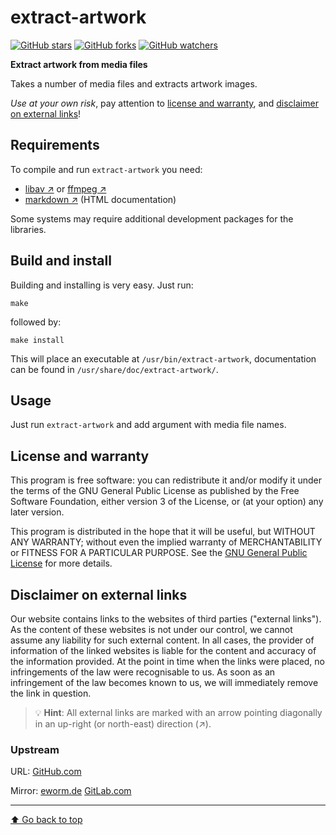 extract-artwork
===============

[![GitHub stars](https://img.shields.io/github/stars/eworm-de/extract-artwork?logo=GitHub&style=flat&color=red)](https://github.com/eworm-de/extract-artwork/stargazers)
[![GitHub forks](https://img.shields.io/github/forks/eworm-de/extract-artwork?logo=GitHub&style=flat&color=green)](https://github.com/eworm-de/extract-artwork/network)
[![GitHub watchers](https://img.shields.io/github/watchers/eworm-de/extract-artwork?logo=GitHub&style=flat&color=blue)](https://github.com/eworm-de/extract-artwork/watchers)

**Extract artwork from media files**

Takes a number of media files and extracts artwork images.

*Use at your own risk*, pay attention to
[license and warranty](#license-and-warranty), and
[disclaimer on external links](#disclaimer-on-external-links)!

Requirements
------------

To compile and run `extract-artwork` you need:

* [libav ↗️](https://libav.org/) or [ffmpeg ↗️](https://www.ffmpeg.org/)
* [markdown ↗️](https://daringfireball.net/projects/markdown/) (HTML documentation)

Some systems may require additional development packages for the libraries.

Build and install
-----------------

Building and installing is very easy. Just run:

    make

followed by:

    make install

This will place an executable at `/usr/bin/extract-artwork`,
documentation can be found in `/usr/share/doc/extract-artwork/`.

Usage
-----

Just run `extract-artwork` and add argument with media file names.

License and warranty
--------------------

This program is free software: you can redistribute it and/or modify
it under the terms of the GNU General Public License as published by
the Free Software Foundation, either version 3 of the License, or
(at your option) any later version.

This program is distributed in the hope that it will be useful,
but WITHOUT ANY WARRANTY; without even the implied warranty of
MERCHANTABILITY or FITNESS FOR A PARTICULAR PURPOSE.  See the
[GNU General Public License](COPYING.md) for more details.

Disclaimer on external links
----------------------------

Our website contains links to the websites of third parties ("external
links"). As the content of these websites is not under our control, we
cannot assume any liability for such external content. In all cases, the
provider of information of the linked websites is liable for the content
and accuracy of the information provided. At the point in time when the
links were placed, no infringements of the law were recognisable to us.
As soon as an infringement of the law becomes known to us, we will
immediately remove the link in question.

> 💡️ **Hint**: All external links are marked with an arrow pointing
> diagonally in an up-right (or north-east) direction (↗️).

### Upstream

URL:
[GitHub.com](https://github.com/eworm-de/extract-artwork#extract-artwork)

Mirror:
[eworm.de](https://git.eworm.de/cgit.cgi/extract-artwork/)
[GitLab.com](https://gitlab.com/eworm-de/extract-artwork#extract-artwork)

---
[⬆️ Go back to top](#top)
